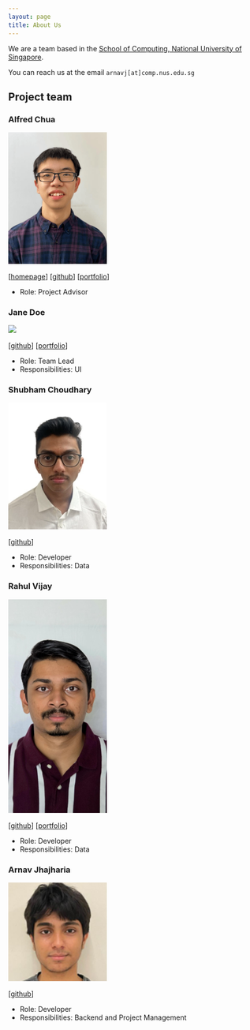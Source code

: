 ```yaml
---
layout: page
title: About Us
---
```


We are a team based in the [School of Computing, National University of Singapore](https://www.comp.nus.edu.sg).

You can reach us at the email `arnavj[at]comp.nus.edu.sg`

## Project team

### Alfred Chua

<img src="images/alfred-chua.png" width="200px">

[[homepage](http://www.comp.nus.edu.sg/~damithch)]
[[github](https://github.com/alfred-chua)]
[[portfolio](team/johndoe.md)]

* Role: Project Advisor

### Jane Doe

<img src="images/johndoe.png" width="200px">

[[github](http://github.com/johndoe)]
[[portfolio](team/johndoe.md)]

* Role: Team Lead
* Responsibilities: UI

### Shubham Choudhary

<img src="images/shubham-1417.png" width="200px">

[[github](http://github.com/shubham-1417)]

* Role: Developer
* Responsibilities: Data

### Rahul Vijay

<img src="images/Rahulvira.png" width="200px">

[[github](http://github.com/Rahulvira)]
[[portfolio](team/johndoe.md)]

* Role: Developer
* Responsibilities: Data

### Arnav Jhajharia

<img src="images/arnav-jhajharia.png" width="200px">

[[github](http://github.com/Arnav-Jhajharia)]

* Role: Developer
* Responsibilities: Backend and Project Management
